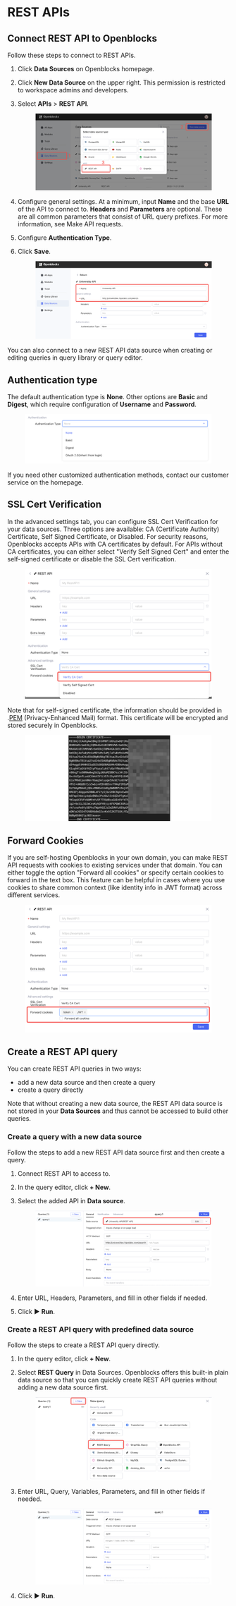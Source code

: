# REST APIs

## Connect REST API to Openblocks

Follow these steps to connect to REST APIs.

1. Click **Data Sources** on Openblocks homepage.
2. Click **New Data Source** on the upper right. This permission is restricted to workspace admins and developers.
3.  Select **APIs** > **REST API**.

    <figure><img src="../../.gitbook/assets/rest-api-1.png" alt=""><figcaption></figcaption></figure>
4. Configure general settings. At a minimum, input **Name** and the base **URL** of the API to connect to. **Headers** and **Parameters** are optional. These are all common parameters that consist of URL query prefixes. For more information, see Make API requests.
5. Configure **Authentication Type**.
6.  Click **Save**.

    <figure><img src="../../.gitbook/assets/rest-api-2.png" alt=""><figcaption></figcaption></figure>

You can also connect to a new REST API data source when creating or editing queries in query library or query editor.

## Authentication type

The default authentication type is **None**. Other options are **Basic** and **Digest**, which require configuration of **Username** and **Password**.

<figure><img src="../../.gitbook/assets/rest-api-3.png" alt=""><figcaption></figcaption></figure>

If you need other customized authentication methods, contact our customer service on the homepage.

## SSL Cert Verification

In the advanced settings tab, you can configure SSL Cert Verification for your data sources. Three options are available: CA (Certificate Authority) Certificate, Self Signed Certificate, or Disabled. For security reasons, Openblocks accepts APIs with CA certificates by default. For APIs without CA certificates, you can either select "Verify Self Signed Cert" and enter the self-signed certificate or disable the SSL Cert verification.

<figure><img src="../../.gitbook/assets/rest-api-4.png" alt=""><figcaption></figcaption></figure>

Note that for self-signed certificate, the information should be provided in .[PEM](https://en.wikipedia.org/wiki/Privacy-Enhanced\_Mail) (Privacy-Enhanced Mail) format. This certificate will be encrypted and stored securely in Openblocks.

<figure><img src="../../.gitbook/assets/rest-api-5.png" alt=""><figcaption></figcaption></figure>

## Forward Cookies

If you are self-hosting Openblocks in your own domain, you can make REST API requests with cookies to existing services under that domain. You can either toggle the option "Forward all cookies" or specify certain cookies to forward in the text box. This feature can be helpful in cases where you use cookies to share common context (like identity info in JWT format) across different services.

<figure><img src="../../.gitbook/assets/rest-api-6.png" alt=""><figcaption></figcaption></figure>

## Create a REST API query

You can create REST API queries in two ways:

* add a new data source and then create a query
* create a query directly

Note that without creating a new data source, the REST API data source is not stored in your **Data Sources** and thus cannot be accessed to build other queries.

### Create a query with a new data source

Follow the steps to add a new REST API data source first and then create a query.

1. Connect REST API to access to.
2. In the query editor, click **+ New**.
3.  Select the added API in **Data source**.&#x20;

    <figure><img src="../../.gitbook/assets/rest-api-7.png" alt=""><figcaption></figcaption></figure>


4. Enter URL, Headers, Parameters, and fill in other fields if needed.
5. Click ▶ **Run**.

### Create a REST API query with predefined data source

Follow the steps to create a REST API query directly.

1. In the query editor, click **+ New**.
2.  Select **REST Query** in Data Sources. Openblocks offers this built-in plain data source so that you can quickly create REST API queries without adding a new data source first.&#x20;

    <figure><img src="../../.gitbook/assets/rest-api-8.png" alt=""><figcaption></figcaption></figure>
3.  Enter URL, Query, Variables, Parameters, and fill in other fields if needed.

    <figure><img src="../../.gitbook/assets/rest-api-9.png" alt=""><figcaption></figcaption></figure>


4. Click ▶ **Run**.
